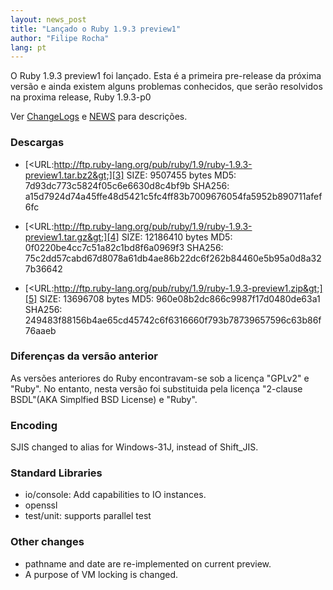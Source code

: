 ```yaml
---
layout: news_post
title: "Lançado o Ruby 1.9.3 preview1"
author: "Filipe Rocha"
lang: pt
---
```


O Ruby 1.9.3 preview1 foi lançado. Esta é a primeira pre-release da
próxima versão e ainda existem alguns problemas conhecidos, que serão
resolvidos na proxima release, Ruby 1.9.3-p0

Ver [ChangeLogs][1] e [NEWS][2] para descrições.

### Descargas

* [&lt;URL:http://ftp.ruby-lang.org/pub/ruby/1.9/ruby-1.9.3-preview1.tar.bz2&gt;][3]
  SIZE: 9507455 bytes
  MD5: 7d93dc773c5824f05c6e6630d8c4bf9b
  SHA256: a15d7924d74a45ffe48d5421c5fc4ff83b7009676054fa5952b890711afef6fc

* [&lt;URL:http://ftp.ruby-lang.org/pub/ruby/1.9/ruby-1.9.3-preview1.tar.gz&gt;][4]
  SIZE: 12186410 bytes
  MD5: 0f0220be4cc7c51a82c1bd8f6a0969f3
  SHA256: 75c2dd57cabd67d8078a61db4ae86b22dc6f262b84460e5b95a0d8a327b36642

* [&lt;URL:http://ftp.ruby-lang.org/pub/ruby/1.9/ruby-1.9.3-preview1.zip&gt;][5]
  SIZE: 13696708 bytes
  MD5: 960e08b2dc866c9987f17d0480de63a1
  SHA256: 249483f88156b4ae65cd45742c6f6316660f793b78739657596c63b86f76aaeb

### Diferenças da versão anterior

As versões anteriores do Ruby encontravam-se sob a licença \"GPLv2\" e
\"Ruby\". No entanto, nesta versão foi substituida pela licença
\"2-clause BSDL\"(AKA Simplfied BSD License) e \"Ruby\".

### Encoding

SJIS changed to alias for Windows-31J, instead of Shift\_JIS.

### Standard Libraries

* io/console: Add capabilities to IO instances.
* openssl
* test/unit: supports parallel test

### Other changes

* pathname and date are re-implemented on current preview.
* A purpose of VM locking is changed.



[1]: http://svn.ruby-lang.org/repos/ruby/tags/v1_9_3_preview1/ChangeLog
[2]: http://svn.ruby-lang.org/repos/ruby/tags/v1_9_3_preview1/NEWS
[3]: http://ftp.ruby-lang.org/pub/ruby/1.9/ruby-1.9.3-preview1.tar.bz2
[4]: http://ftp.ruby-lang.org/pub/ruby/1.9/ruby-1.9.3-preview1.tar.gz
[5]: http://ftp.ruby-lang.org/pub/ruby/1.9/ruby-1.9.3-preview1.zip
